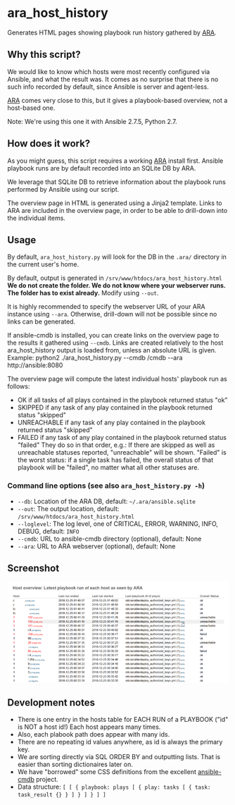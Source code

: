 # ara_host_history

Generates HTML pages showing playbook run history gathered by [ARA](https://ara.readthedocs.io).

## Why this script?

We would like to know which hosts were most recently configured via Ansible, and what the result was. It comes as no surprise that there is no such info recorded by default, since Ansible is server and agent-less.

[ARA](https://ara.readthedocs.io/en/stable/) comes very close to this, but it gives a playbook-based overview, not a host-based one.

Note: We're using this one it with Ansible 2.7.5, Python 2.7.

## How does it work?

As you might guess, this script requires a working [ARA](https://ara.readthedocs.io/en/stable/) install first. Ansible playbook runs are by default recorded into an SQLite DB by ARA.

We leverage that SQLite DB to retrieve information about the playbook runs performed by Ansible using our script.

The overview page in HTML is generated using a Jinja2 template. Links to ARA are included in the overview page, in order to be able to drill-down into the individual items.

## Usage

By default, `ara_host_history.py` will look for the DB in the `.ara/` directory in the current user's home.

By default, output is generated in `/srv/www/htdocs/ara_host_history.html` **We do not create the folder. We do not know where your webserver runs. The folder has to exist already.** Modify using `--out`.

It is highly recommended to specify the webserver URL of your ARA instance using `--ara`. Otherwise, drill-down will not be possible since no links can be generated.

If ansible-cmdb is installed, you can create links on the overview page to the results it gathered using `--cmdb`. Links are created relatively to the host ara_host_history output is loaded from, unless an absolute URL is given. Example:
    python2 ./ara_host_history.py --cmdb /cmdb --ara http://ansible:8080
	
The overview page will compute the latest individual hosts' playbook run as follows:
* OK if all tasks of all plays contained in the playbook returned status "ok"
* SKIPPED if any task of any play contained in the playbook returned status "skipped"
* UNREACHABLE if any task of any play contained in the playbook returned status "skipped"
* FAILED if any task of any play contained in the playbook returned status "failed"
They do so in that order, e.g.: If there are skipped as well as unreachable statuses reported, "unreachable" will be shown. "Failed" is the worst status: if a single task has failed, the overall status of that playbook will be "failed", no matter what all other statuses are.

### Command line options (see also `ara_host_history.py -h`)

* `--db`: Location of the ARA DB, default: `~/.ara/ansible.sqlite`
* `--out`: The output location, default: `/srv/www/htdocs/ara_host_history.html`
* `--loglevel`: The log level, one of CRITICAL, ERROR, WARNING, INFO, DEBUG, default: `INFO`
* `--cmdb`: URL to ansible-cmdb directory (optional), default: None
* `--ara`: URL to ARA webserver (optional), default: None

## Screenshot

![ARA Host History screenshot](ara_host_history_screenshot.png?raw=true "ARA Host History screenshot")

## Development notes

* There is one entry in the hosts table for EACH RUN of a PLAYBOOK ("id" is NOT a host id!) Each host appears many times.
* Also, each plabook path does appear with many ids.
* There are no repeating id values anywhere, as id is always the primary key.
* We are sorting directly via SQL ORDER BY and outputting lists. That is easier than sorting dictionaires later on.
* We have "borrowed" some CSS definitions from the excellent [ansible-cmdb](https://github.com/fboender/ansible-cmdb) project.
* Data structure: `[ [ { playbook: plays [ { play: tasks [ { task: task_result {} } ] } ] } ] ]`
